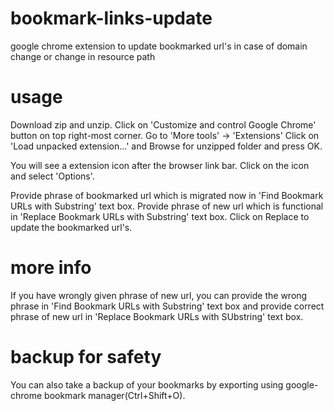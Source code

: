 # bookmark-links-update
google chrome extension to update bookmarked url's in case of domain change or change in resource path

# usage
Download zip and unzip.
Click on 'Customize and control Google Chrome' button on top right-most corner.
Go to 'More tools' -> 'Extensions'
Click on 'Load unpacked extension...' and Browse for unzipped folder and press OK.

You will see a extension icon after the browser link bar.
Click on the icon and select 'Options'.

Provide phrase of bookmarked url which is migrated now in 'Find Bookmark URLs with Substring' text box.
Provide phrase of new url which is functional in 'Replace Bookmark URLs with Substring' text box.
Click on Replace to update the bookmarked url's.

# more info
If you have wrongly given phrase of new url, you can provide the wrong phrase in 'Find Bookmark URLs with Substring' text box and provide correct phrase of new url in 'Replace Bookmark URLs with SUbstring' text box.

# backup for safety
You can also take a backup of your bookmarks by exporting using google-chrome bookmark manager(Ctrl+Shift+O).
